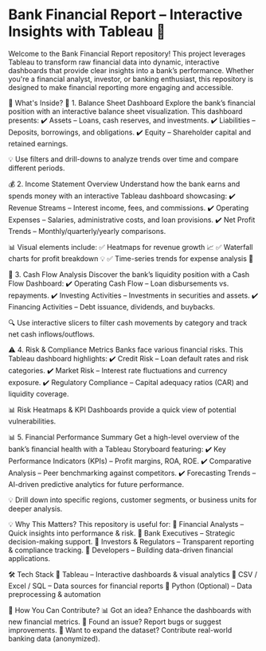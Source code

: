 # Bank Financial Report – Interactive Insights with Tableau 🚀

Welcome to the Bank Financial Report repository! This project leverages Tableau to transform raw financial data into dynamic, interactive dashboards that provide clear insights into a bank’s performance. Whether you're a financial analyst, investor, or banking enthusiast, this repository is designed to make financial reporting more engaging and accessible.

📂 What's Inside?
🏦 1. Balance Sheet Dashboard
Explore the bank’s financial position with an interactive balance sheet visualization. This dashboard presents:
✔️ Assets – Loans, cash reserves, and investments.
✔️ Liabilities – Deposits, borrowings, and obligations.
✔️ Equity – Shareholder capital and retained earnings.

💡 Use filters and drill-downs to analyze trends over time and compare different periods.

💰 2. Income Statement Overview
Understand how the bank earns and spends money with an interactive Tableau dashboard showcasing:
✔️ Revenue Streams – Interest income, fees, and commissions.
✔️ Operating Expenses – Salaries, administrative costs, and loan provisions.
✔️ Net Profit Trends – Monthly/quarterly/yearly comparisons.

📊 Visual elements include:
✅ Heatmaps for revenue growth 📈
✅ Waterfall charts for profit breakdown 💡
✅ Time-series trends for expense analysis 📅

🔄 3. Cash Flow Analysis
Discover the bank’s liquidity position with a Cash Flow Dashboard:
✔️ Operating Cash Flow – Loan disbursements vs. repayments.
✔️ Investing Activities – Investments in securities and assets.
✔️ Financing Activities – Debt issuance, dividends, and buybacks.

🔍 Use interactive slicers to filter cash movements by category and track net cash inflows/outflows.

⚠️ 4. Risk & Compliance Metrics
Banks face various financial risks. This Tableau dashboard highlights:
✔️ Credit Risk – Loan default rates and risk categories.
✔️ Market Risk – Interest rate fluctuations and currency exposure.
✔️ Regulatory Compliance – Capital adequacy ratios (CAR) and liquidity coverage.

📊 Risk Heatmaps & KPI Dashboards provide a quick view of potential vulnerabilities.

📊 5. Financial Performance Summary
Get a high-level overview of the bank’s financial health with a Tableau Storyboard featuring:
✔️ Key Performance Indicators (KPIs) – Profit margins, ROA, ROE.
✔️ Comparative Analysis – Peer benchmarking against competitors.
✔️ Forecasting Trends – AI-driven predictive analytics for future performance.

💡 Drill down into specific regions, customer segments, or business units for deeper analysis.

💡 Why This Matters?
This repository is useful for:
🔹 Financial Analysts – Quick insights into performance & risk.
🔹 Bank Executives – Strategic decision-making support.
🔹 Investors & Regulators – Transparent reporting & compliance tracking.
🔹 Developers – Building data-driven financial applications.

🛠️ Tech Stack
🔹 Tableau – Interactive dashboards & visual analytics
🔹 CSV / Excel / SQL – Data sources for financial reports
🔹 Python (Optional) – Data preprocessing & automation

🎯 How You Can Contribute?
📊 Got an idea? Enhance the dashboards with new financial metrics.
🐞 Found an issue? Report bugs or suggest improvements.
📂 Want to expand the dataset? Contribute real-world banking data (anonymized).
